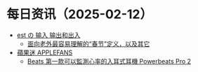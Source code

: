 ﻿# 每日资讯（2025-02-12）

- [est の 输入 输出和出入](https://blog.est.im/rss)
  - [面向老外最容易理解的“春节”定义，以及其它](https://blog.est.im/2025/stdout-01)
- [蘋果迷 APPLEFANS](https://applefans.today/feed/)
  - [Beats 第一款可以監測心率的入耳式耳機 Powerbeats Pro 2](https://applefans.today/2025-02-beats-powerbeats-pro-2-launch/)
